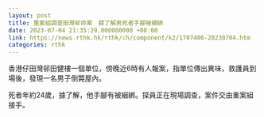 ```yaml
---
layout: post
title: 重案組調查田灣邨命案　據了解男死者手腳被綑綁
date: 2023-07-04 21:35:29.000000000 +08:00
link: https://news.rthk.hk/rthk/ch/component/k2/1707486-20230704.htm
categories: rthk
---
```


香港仔田灣邨田健樓一個單位，傍晚近6時有人報案，指單位傳出異味，救護員到場後，發現一名男子倒斃屋內。

死者年約24歲，據了解，他手腳有被綑綁。探員正在現場調查，案件交由重案組接手。
